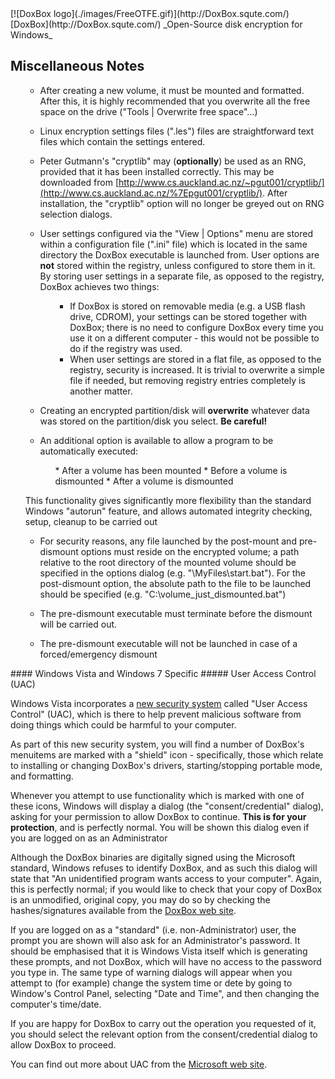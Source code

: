 

<meta content="text/html; charset=UTF-8" http-equiv="Content-Type">
<meta name="keywords" content="disk encryption, security, transparent, AES, OTFE, plausible deniability, virtual drive, Linux, MS Windows, portable, USB drive, partition">
<meta name="description" content="DoxBox: An Open-Source 'on-the-fly' transparent disk encryption program for PCs. Using this software, you can create one or more &quot;virtual disks&quot; on your PC - anything written to these disks is automatically, and securely, encrypted before being stored on your computers hard drive.">

<meta name="author" content="Sarah Dean">
<meta name="copyright" content="Copyright 2004, 2005, 2006, 2007, 2008 Sarah Dean">
<meta name="ROBOTS" content="ALL">

<TITLE>Miscellaneous Notes: PC Version Specific</TITLE>

<link href="./styles_common.css" rel="stylesheet" type="text/css">

<link rev="made" href="mailto:sdean12@sdean12.org">
<link rel="shortcut icon" href="./images/favicon.ico" type="image/x-icon">

<SPAN CLASS="master_link">
[![DoxBox logo](./images/FreeOTFE.gif)](http://DoxBox.squte.com/)
[DoxBox](http://DoxBox.squte.com/)
</SPAN>
<SPAN CLASS="master_title">
_Open-Source disk encryption for Windows_
</SPAN>

      
            

## Miscellaneous Notes

<UL>

* After creating a new volume, it must be mounted and formatted. After this, it is highly recommended that you overwrite all the free space on the drive ("Tools | Overwrite free space"...)

* Linux encryption settings files (".les") files are straightforward text files which contain the settings entered.
* Peter Gutmann's "cryptlib" may (**optionally**) be used as an RNG, provided that it has been installed correctly. This may be downloaded from [http://www.cs.auckland.ac.nz/~pgut001/cryptlib/](http://www.cs.auckland.ac.nz/%7Epgut001/cryptlib/). 
After installation, the "cryptlib" option will no longer be greyed out on RNG selection dialogs.
* User settings configured via the "View | Options" menu are stored within a configuration file (".ini" file) which is located in the same directory the DoxBox executable is launched from. User options are **not** stored within the registry, unless configured to store them in it. By storing user settings in a separate
file, as opposed to the registry, DoxBox achieves two things:
  <OL>
    
    * If
DoxBox is stored on removable media (e.g. a USB flash drive, CDROM), your settings can be stored together with DoxBox; there is no need to configure DoxBox every time you use it
on a different computer - this would not be possible to do if the registry
was used.
    * When user settings are stored in a flat file, as opposed to the registry, security
is increased. It is trivial to overwrite a simple file if needed, but
removing registry entries completely is another matter.
  </OL>
* Creating an encrypted partition/disk will **overwrite** whatever data was stored on the partition/disk you select. **Be careful!**
* An additional option is available to allow a program to be automatically executed:
  
  <UL>
    * After a volume has been mounted
    * Before a volume is dismounted
    * After a volume is dismounted
  </UL>

This functionality gives significantly more flexibility
than the standard Windows "autorun" feature, and allows automated
integrity checking, setup, cleanup to be carried out

* For security reasons, any file launched by the post-mount and
pre-dismount options must reside on the encrypted volume; a path
relative to the root directory
of the mounted volume should be specified in the options dialog
(e.g. "\MyFiles\start.bat").
For the post-dismount option, the absolute path to the file to be
launched should be specified (e.g. "C:\volume_just_dismounted.bat")

* The pre-dismount executable must terminate before the dismount will be carried out.
* The pre-dismount executable will not be launched in case of a forced/emergency dismount

</UL>

<A NAME="level_4_heading_1">
#### Windows Vista and Windows 7 Specific
</A>
##### User Access Control (UAC)

Windows Vista incorporates a [new security system](http://www.microsoft.com/windows/products/windowsvista/features/details/useraccountcontrol.mspx) called "User Access Control" (UAC), which is there to help prevent malicious software from doing things which could be harmful to your computer.

As part of this new security system, you will find a number of DoxBox's menuitems are marked with a "shield" icon - specifically, those which
relate to installing or changing DoxBox's drivers, starting/stopping portable mode, and formatting.

Whenever you attempt to use functionality which is marked with one of
these icons, Windows will display a dialog (the "consent/credential"
dialog), asking for your permission to allow
DoxBox to continue. **This is for your protection**, and is perfectly normal. You will be shown this dialog even if you are logged on as an Administrator

Although the DoxBox binaries are digitally signed using
the Microsoft standard, Windows refuses to identify DoxBox, and as such
this dialog will state that "An unidentified
program wants access to your computer". Again, this is perfectly
normal; if you would like to check that your copy of DoxBox is an
unmodified, original copy, you may do so by checking the hashes/signatures available
from the [DoxBox web site](http://DoxBox.squte.com/).

If you are logged on as a "standard" (i.e. non-Administrator) user, the prompt you are shown will also ask for an Administrator's password. It
should be emphasised that it is Windows Vista itself which is
generating these prompts, and not DoxBox, which will have no access
to the password you type in. The same type of warning dialogs will 
appear when
you attempt to (for example) change the system time or dete by going to Window's Control Panel, selecting
"Date and Time", and then changing the computer's time/date.

If you are happy for DoxBox to carry out the operation you requested
of it, you should select the relevant option from the consent/credential dialog to allow DoxBox to proceed.

You can find out more about UAC from the [Microsoft web site](http://technet.microsoft.com/en-us/windowsvista/aa906022.aspx).



